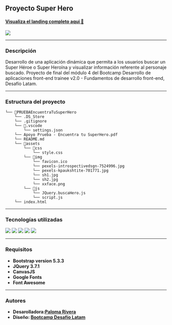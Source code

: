 ## Proyecto Super Hero
#### [Visualiza el landing completo aqui 🚀](https://github.com/SingularPigeon/SuperHeroAplicacion/deployments/github-pages)
![](/assets/img/previewSuperHero.png)
***
### Descripción
Desarrollo de una aplicación dinámica que permita a los usuarios buscar un Super Héroe o Super Heroína y visualizar información referente al personaje buscado.
Proyecto de final del módulo 4 del Bootcamp Desarrollo de aplicaciones front-end trainee v2.0 - Fundamentos de desarrollo front-end, Desafío Latam.
***
### Estructura del proyecto
```
└── 📁PRUEBAEncuentraTuSuperHero
    └── .DS_Store
    └── .gitignore
    └── 📁.vscode
        └── settings.json
    └── Apoyo Prueba - Encuentra tu SuperHero.pdf
    └── README.md
    └── 📁assets
        └── 📁css
            └── style.css
        └── 📁img
            └── favicon.ico
            └── pexels-introspectivedsgn-7524996.jpg
            └── pexels-kpaukshtite-701771.jpg
            └── sh1.jpg
            └── sh2.jpg
            └── xxface.png
        └── 📁js
            └── JQuery.buscaHero.js
            └── script.js
    └── index.html
```
***
### Tecnologías utilizadas

![](https://img.shields.io/badge/HTML5-E34F26?style=for-the-badge&logo=html5&logoColor=white) ![](https://img.shields.io/badge/Bootstrap-563D7C?style=for-the-badge&logo=bootstrap&logoColor=white) ![](https://img.shields.io/badge/CSS3-1572B6?style=for-the-badge&logo=css3&logoColor=white) ![](https://img.shields.io/badge/jQuery-0769AD?style=for-the-badge&logo=jquery&logoColor=white) ![](https://img.shields.io/badge/JavaScript-323330?style=for-the-badge&logo=javascript&logoColor=F7DF1E)


***
### Requisitos
- **Bootstrap version 5.3.3**
- **JQuery 3.7.1**
- **CanvasJS**
- **Google Fonts**
- **Font Awesome**
***


### Autores
- **Desarolladora:[Paloma Rivera](https://github.com/**SingularPigeon)**
- **Diseño: [Bootcamp Desafío Latam](desafiolatam.com)**
